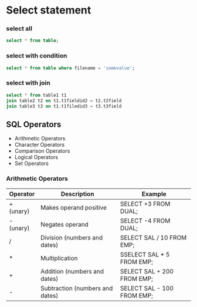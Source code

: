 # Select statement

### select all

```sql
select * from table;
```

### select with condition

```sql
select * from table where filename = 'somevalue';
```

### select with join

```sql
select * from table1 t1
join table2 t2 on t1.t1fieldid2 = t2.t2field
join table3 t3 on t1.t1filedid3 = t3.t3field
```


## SQL Operators
 - Arithmetic Operators
 - Character Operators
 - Comparison Operators
 - Logical Operators
 - Set Operators

### Arithmetic Operators

|Operator|Description|Example|
|-----------|-----------------------------|----------------------|
| + (unary) | Makes operand positive |  SELECT +3 FROM DUAL;|
| - (unary) | Negates operand | SELECT -4 FROM DUAL; |
| / | Division (numbers and dates)| SELECT SAL / 10 FROM EMP; |
| * | Multiplication         | SSELECT SAL * 5 FROM EMP; |
| + | Addition (numbers and dates)         | SELECT SAL + 200 FROM EMP; |
| - | Subtraction (numbers and dates)         | SELECT SAL - 100 FROM EMP; |


